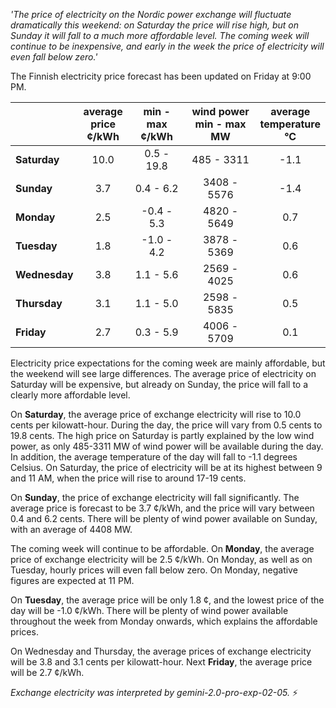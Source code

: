 *'The price of electricity on the Nordic power exchange will fluctuate dramatically this weekend: on Saturday the price will rise high, but on Sunday it will fall to a much more affordable level. The coming week will continue to be inexpensive, and early in the week the price of electricity will even fall below zero.'*

The Finnish electricity price forecast has been updated on Friday at 9:00 PM.

|   | average<br>price<br>¢/kWh | min - max<br>¢/kWh | wind power<br>min - max<br>MW | average<br>temperature<br>°C |
|:-------------|:----------------:|:----------------:|:-------------:|:-------------:|
| **Saturday**  | 10.0 | 0.5 - 19.8 | 485 - 3311  | -1.1 |
| **Sunday** | 3.7  | 0.4 - 6.2  | 3408 - 5576 | -1.4 |
| **Monday** | 2.5  | -0.4 - 5.3 | 4820 - 5649 | 0.7  |
| **Tuesday**   | 1.8  | -1.0 - 4.2 | 3878 - 5369 | 0.6  |
| **Wednesday**| 3.8  | 1.1 - 5.6  | 2569 - 4025 | 0.6  |
| **Thursday**  | 3.1  | 1.1 - 5.0  | 2598 - 5835 | 0.5  |
| **Friday** | 2.7  | 0.3 - 5.9  | 4006 - 5709 | 0.1  |

Electricity price expectations for the coming week are mainly affordable, but the weekend will see large differences. The average price of electricity on Saturday will be expensive, but already on Sunday, the price will fall to a clearly more affordable level.

On **Saturday**, the average price of exchange electricity will rise to 10.0 cents per kilowatt-hour. During the day, the price will vary from 0.5 cents to 19.8 cents. The high price on Saturday is partly explained by the low wind power, as only 485-3311 MW of wind power will be available during the day. In addition, the average temperature of the day will fall to -1.1 degrees Celsius. On Saturday, the price of electricity will be at its highest between 9 and 11 AM, when the price will rise to around 17-19 cents.

On **Sunday**, the price of exchange electricity will fall significantly. The average price is forecast to be 3.7 ¢/kWh, and the price will vary between 0.4 and 6.2 cents. There will be plenty of wind power available on Sunday, with an average of 4408 MW.

The coming week will continue to be affordable. On **Monday**, the average price of exchange electricity will be 2.5 ¢/kWh. On Monday, as well as on Tuesday, hourly prices will even fall below zero. On Monday, negative figures are expected at 11 PM.

On **Tuesday**, the average price will be only 1.8 ¢, and the lowest price of the day will be -1.0 ¢/kWh. There will be plenty of wind power available throughout the week from Monday onwards, which explains the affordable prices.

On Wednesday and Thursday, the average prices of exchange electricity will be 3.8 and 3.1 cents per kilowatt-hour. Next **Friday**, the average price will be 2.7 ¢/kWh.

*Exchange electricity was interpreted by gemini-2.0-pro-exp-02-05.* ⚡

